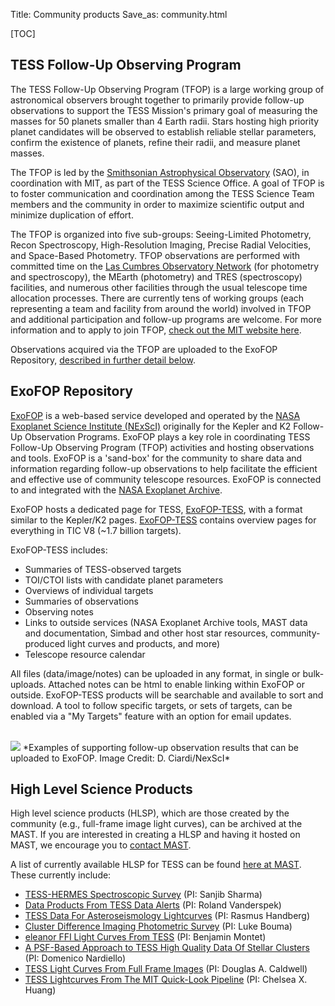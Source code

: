 Title: Community products
Save_as: community.html

[TOC]


## TESS Follow-Up Observing Program 
The TESS Follow-Up Observing Program (TFOP) is a large working group of astronomical observers brought together to primarily provide follow-up observations to support the TESS Mission's primary goal of measuring the masses for 50 planets smaller than 4 Earth radii. Stars hosting high priority planet candidates will be observed to establish reliable stellar parameters, confirm the existence of planets, refine their radii, and measure planet masses. 

The TFOP is led by the [Smithsonian Astrophysical Observatory](https://www.cfa.harvard.edu) (SAO), in coordination with MIT, as part of the TESS Science Office. A goal of TFOP is to foster communication and coordination among the TESS Science Team members and the community in order to maximize scientific output and minimize duplication of effort. 

The TFOP is organized into five sub-groups: Seeing-Limited Photometry, Recon Spectroscopy, High-Resolution Imaging, Precise Radial Velocities, and Space-Based Photometry. TFOP observations are performed with committed time on the [Las Cumbres Observatory Network](https://lco.global) (for photometry and spectroscopy), the MEarth (photometry) and TRES (spectroscopy) facilities, and numerous other facilities through the usual telescope time allocation processes. There are currently tens of working groups (each representing a team and facility from around the world) involved in TFOP and additional participation and follow-up programs are welcome. For more information and to apply to join TFOP, [check out the MIT website here](https://tess.mit.edu/followup/).

Observations acquired via the TFOP are uploaded to the ExoFOP Repository, [described in further detail below](community.html#exofop-repository).


## ExoFOP Repository
[ExoFOP](https://exofop.ipac.caltech.edu/) is a web-based service developed and operated by the [NASA Exoplanet Science Institute (NExScI)](http://nexsci.caltech.edu) originally for the Kepler and K2 Follow-Up Observation Programs. ExoFOP plays a key role in coordinating TESS Follow-Up Observing Program (TFOP) activities and hosting observations and tools. ExoFOP is a 'sand-box' for the community to share data and information regarding follow-up observations to help facilitate the efficient and effective use of community telescope resources. ExoFOP is connected to and integrated with the [NASA Exoplanet Archive](https://exoplanetarchive.ipac.caltech.edu).

ExoFOP hosts a dedicated page for TESS, [ExoFOP-TESS](https://exofop.ipac.caltech.edu/tess/), with a format similar to the Kepler/K2 pages. [ExoFOP-TESS](https://exofop.ipac.caltech.edu/tess/) contains overview pages for everything in TIC V8 (~1.7 billion targets).

ExoFOP-TESS includes:

* Summaries of TESS-observed targets
* TOI/CTOI lists with candidate planet parameters
* Overviews of individual targets
* Summaries of observations
* Observing notes
* Links to outside services (NASA Exoplanet Archive tools, MAST data and documentation, Simbad and other host star resources, community-produced light curves and products, and more)
* Telescope resource calendar

All files (data/image/notes) can be uploaded in any format, in single or bulk-uploads. Attached notes can be html to enable linking within ExoFOP or outside. ExoFOP-TESS products will be searchable and available to sort and download. A tool to follow specific targets, or sets of targets, can be enabled via a "My Targets" feature with an option for email updates.

<br/>
<img class="img-responsive" style="max-width:67%;" src="images/data/exoFOP_figures.png">
*Examples of supporting follow-up observation results that can be uploaded to ExoFOP. Image Credit: D. Ciardi/NexScI*
<br/>




## High Level Science Products

High level science products (HLSP), which are those created by the community (e.g., full-frame image light curves), can be archived at the MAST. If you are interested in creating a HLSP and having it hosted on MAST, we encourage you to [contact MAST](https://archive.stsci.edu/contacts.html).

A list of currently available HLSP for TESS can be found [here at MAST](https://archive.stsci.edu/hlsp/). These currently include:

* [TESS-HERMES Spectroscopic Survey](https://archive.stsci.edu/prepds/tess-hermes/) (PI: Sanjib Sharma)
* [Data Products From TESS Data Alerts](https://archive.stsci.edu/prepds/tess-data-alerts/) (PI: Roland Vanderspek)
* [TESS Data For Asteroseismology Lightcurves](http://archive.stsci.edu/hlsp/tasoc) (PI: Rasmus Handberg)
* [Cluster Difference Imaging Photometric Survey](http://archive.stsci.edu/hlsp/cdips) (PI: Luke Bouma)
* [eleanor FFI Light Curves From TESS](http://archive.stsci.edu/prepds/eleanor) (PI: Benjamin Montet)
* [A PSF-Based Approach to TESS High Quality Data Of Stellar Clusters](http://archive.stsci.edu/hlsp/pathos) (PI: Domenico Nardiello)
* [TESS Light Curves From Full Frame Images](https://archive.stsci.edu/hlsp/tess-spoc) (PI: Douglas A. Caldwell)
* [TESS Lightcurves From The MIT Quick-Look Pipeline](https://archive.stsci.edu/hlsp/qlp) (PI: Chelsea X. Huang)
